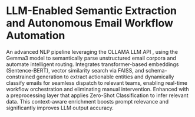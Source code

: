 # LLM-Enabled Semantic Extraction and Autonomous Email Workflow Automation

An advanced NLP pipeline leveraging the OLLAMA LLM API , using the Gemma3 model to semantically parse unstructured email corpora and automate intelligent routing. Integrates transformer-based embeddings (Sentence-BERT), vector similarity search via FAISS, and schema-constrained generation to extract actionable entities and dynamically classify emails for seamless dispatch to relevant teams, enabling real-time workflow orchestration and eliminating manual intervention.
Enhanced with a preprocessing layer that applies Zero-Shot Classification to infer relevant data.
This context-aware enrichment boosts prompt relevance and significantly improves LLM output accuracy.

